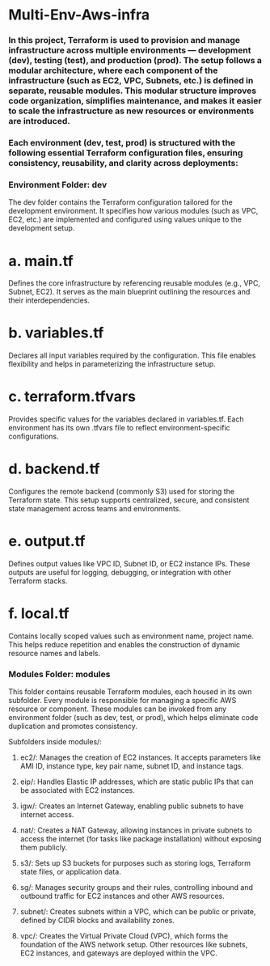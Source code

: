 # Multi-Env-Aws-infra

### In this project, Terraform is used to provision and manage infrastructure across multiple environments — development (dev), testing (test), and production (prod). The setup follows a modular architecture, where each component of the infrastructure (such as EC2, VPC, Subnets, etc.) is defined in separate, reusable modules. This modular structure improves code organization, simplifies maintenance, and makes it easier to scale the infrastructure as new resources or environments are introduced. ###

### Each environment (dev, test, prod) is structured with the following essential Terraform configuration files, ensuring consistency, reusability, and clarity across deployments: ###


### Environment Folder: dev ###

The dev folder contains the Terraform configuration tailored for the development environment. It specifies how various modules (such as VPC, EC2, etc.) are implemented and configured using values unique to the development setup.


# a. main.tf
Defines the core infrastructure by referencing reusable modules (e.g., VPC, Subnet, EC2). It serves as the main blueprint outlining the resources and their interdependencies.

# b. variables.tf
Declares all input variables required by the configuration. This file enables flexibility and helps in parameterizing the infrastructure setup.

# c. terraform.tfvars
Provides specific values for the variables declared in variables.tf. Each environment has its own .tfvars file to reflect environment-specific configurations.

# d. backend.tf
Configures the remote backend (commonly S3) used for storing the Terraform state. This setup supports centralized, secure, and consistent state management across teams and environments.

# e. output.tf
Defines output values like VPC ID, Subnet ID, or EC2 instance IPs. These outputs are useful for logging, debugging, or integration with other Terraform stacks.

# f. local.tf
Contains locally scoped values such as environment name, project name. This helps reduce repetition and enables the construction of dynamic resource names and labels.


### Modules Folder: modules ###

This folder contains reusable Terraform modules, each housed in its own subfolder. Every module is responsible for managing a specific AWS resource or component. These modules can be invoked from any environment folder (such as dev, test, or prod), which helps eliminate code duplication and promotes consistency.

Subfolders inside modules/:

1. ec2/: Manages the creation of EC2 instances. It accepts parameters like AMI ID, instance type, key pair name, subnet ID, and instance tags.

2. eip/: Handles Elastic IP addresses, which are static public IPs that can be associated with EC2 instances.

3. igw/: Creates an Internet Gateway, enabling public subnets to have internet access.

4. nat/: Creates a NAT Gateway, allowing instances in private subnets to access the internet (for tasks like package installation) without exposing them publicly.

5. s3/: Sets up S3 buckets for purposes such as storing logs, Terraform state files, or application data.

6. sg/: Manages security groups and their rules, controlling inbound and outbound traffic for EC2 instances and other AWS resources.

7. subnet/: Creates subnets within a VPC, which can be public or private, defined by CIDR blocks and availability zones.

8. vpc/: Creates the Virtual Private Cloud (VPC), which forms the foundation of the AWS network setup. Other resources like subnets, EC2 instances, and gateways are deployed within the VPC.
